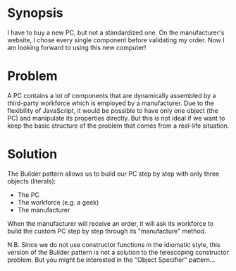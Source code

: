 # Synopsis

I have to buy a new PC, but not a standardized one. On the manufacturer's website, I chose every single component before validating my order. Now I am looking forward to using this new computer!

# Problem

A PC contains a lot of components that are dynamically assembled by a third-party workforce which is employed by a manufacturer. Due to the flexibility of JavaScript, it would be possible to have only one object (the PC) and manipulate its properties directly. But this is not ideal if we want to keep the basic structure of the problem that comes from a real-life situation.

# Solution

The Builder pattern allows us to build our PC step by step with only three objects (literals):

  * The PC
  * The workforce (e.g. a geek)
  * The manufacturer

When the manufacturer will receive an order, it will ask its workforce to build the custom PC step by step through its "manufacture" method.

N.B. Since we do not use constructor functions in the idiomatic style, this version of the Builder pattern is not a solution to the telescoping constructor problem. But you might be interested in the "Object Specifier" pattern...
